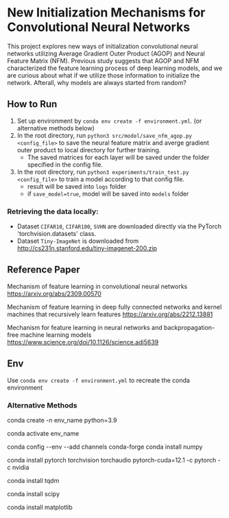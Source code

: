 # New Initialization Mechanisms for Convolutional Neural Networks

This project explores new ways of initialization convolutional neural networks utilizing Average Gradient Outer Product (AGOP) and Neural Feature Matrix (NFM). 
Previous study suggests that AGOP and NFM characterized the feature learning process of deep learning models, and we are curious about what if we utilize those 
information to initialize the network. Afterall, why models are always started from random?

## How to Run
1. Set up environment by `conda env create -f environment.yml`. (or alternative methods below)
2. In the root directory, run `python3 src/model/save_nfm_agop.py <config_file>` to save the neural feature matrix and averge gradient outer product to local directory for further training.
   - The saved matrices for each layer will be saved under the folder specified in the config file.
3. In the root directory, run `python3 experiments/train_test.py <config_file>` to train a model according to that config file.
   - result will be saved into `logs` folder
   - if `save_model=true`, model will be saved into `models` folder

### Retrieving the data locally: 
- Dataset `CIFAR10`, `CIFAR100`, `SVHN` are downloaded directly via the PyTorch 'torchvision.datasets' class.
- Dataset `Tiny-ImageNet` is downloaded from http://cs231n.stanford.edu/tiny-imagenet-200.zip

## Reference Paper

Mechanism of feature learning in convolutional neural networks
https://arxiv.org/abs/2309.00570 

Mechanism of feature learning in deep fully connected networks and kernel machines that recursively learn features
https://arxiv.org/abs/2212.13881

Mechanism for feature learning in neural networks and backpropagation-free machine learning models
https://www.science.org/doi/10.1126/science.adi5639


## Env
Use `conda env create -f environment.yml` to recreate the conda environment

### Alternative Methods

conda create -n env_name python=3.9

conda activate env_name

conda config --env --add channels conda-forge
conda install numpy

conda install pytorch torchvision torchaudio pytorch-cuda=12.1 -c pytorch -c nvidia

conda install tqdm

conda install scipy

conda install matplotlib


